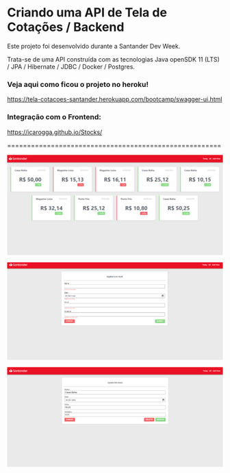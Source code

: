 # Criando uma API de Tela de Cotações / Backend

Este projeto foi desenvolvido durante a Santander Dev Week. 

Trata-se de uma API construída com as tecnologias Java openSDK 11 (LTS) / JPA / Hibernate / JDBC / Docker / Postgres.

### Veja aqui como ficou o projeto no heroku!
https://tela-cotacoes-santander.herokuapp.com/bootcamp/swagger-ui.html

### Integração com o Frontend:
https://icarogga.github.io/Stocks/

======================================================

![1](images/1.png)

![2](images/2.png)

![3](images/3.png)

